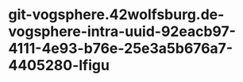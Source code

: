 # git-vogsphere.42wolfsburg.de-vogsphere-intra-uuid-92eacb97-4111-4e93-b76e-25e3a5b676a7-4405280-lfigu
